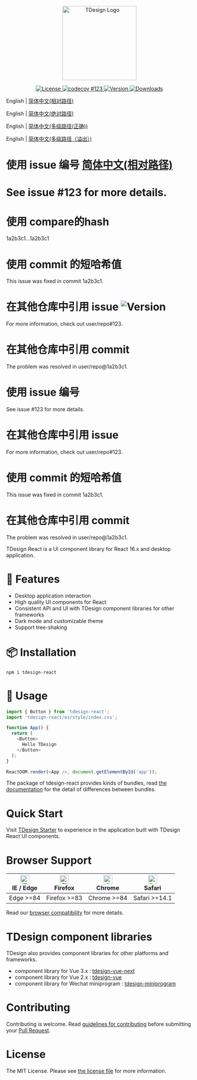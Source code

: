 <p align="center">
  <a href="https://tdesign.tencent.com/" target="_blank">
    <img alt="TDesign Logo" width="200" src="https://tdesign.gtimg.com/site/TDesign.png" />
  </a>
</p>

<p align="center">
   <a href="https://www.npmjs.com/package/tdesign-react">
    <img src="https://img.shields.io/npm/l/tdesign-react.svg?sanitize=true" alt="License" />
  </a>
  <a href="https://app.codecov.io/gh/Tencent/tdesign-react">
    <img src="https://img.shields.io/codecov/c/github/Tencent/tdesign-react/develop.svg?style=flat-square" alt="codecov">
  </a>
  <a href="https://www.npmjs.com/package/tdesign-react">
  #123
    <img src="https://img.shields.io/npm/v/tdesign-react.svg?sanitize=true" alt="Version">
  </a>
  <a href="https://www.npmjs.com/package/tdesign-react">
    <img src="https://img.shields.io/npm/dm/tdesign-react.svg?sanitize=true" alt="Downloads" />
  </a>
</p>


English | [简体中文(相对路径)](./README-zh_CN.md) 


English | [简体中文(绝对路径)](/README-zh_CN.md) 

English | [简体中文(多级路径(正确))](../../README-zh_CN.md) 


English | [简体中文(多级路径（溢出）)](../../../README-zh_CN.md) 



# 使用 issue 编号 [简体中文(相对路径)](./README-zh_CN.md) 
# See issue #123 for more details.

# 使用 compare的hash
1a2b3c1...1a2b3c1

# 使用 commit 的短哈希值
This issue was fixed in commit 1a2b3c1.

# 在其他仓库中引用 issue <img src="https://img.shields.io/npm/v/tdesign-react.svg?sanitize=true" alt="Version">
For more information, check out user/repo#123.

# 在其他仓库中引用 commit
The problem was resolved in user/repo@1a2b3c1.





# 使用 issue 编号
See issue #123 for more details.

# 在其他仓库中引用 issue
For more information, check out user/repo#123.

# 使用 commit 的短哈希值
This issue was fixed in commit 1a2b3c1.

# 在其他仓库中引用 commit
The problem was resolved in user/repo@1a2b3c1.

TDesign React is a UI component library for React 16.x and desktop application.

# 🎉 Features

- Desktop application interaction
- High quality UI components for React
- Consistent API and UI with TDesign component libraries for other frameworks
- Dark mode and customizable theme
- Support tree-shaking

# 📦 Installation

```shell
npm i tdesign-react
```

# 🔨 Usage

```js
import { Button } from 'tdesign-react';
import 'tdesign-react/es/style/index.css';

function App() {
  return (
    <Button>
      Hello TDesign
    </Button>
  );
}

ReactDOM.render(<App />, document.getElementById('app'));
```

The package of tdesign-react provides kinds of bundles, read [the documentation](https://github.com/Tencent/tdesign/blob/main/docs/develop-install.md) for the detail of differences between bundles.

# Quick Start

Visit [TDesign Starter](https://tdesign.tencent.com/starter/react/) to experience in the application built with TDesign React UI components.

# Browser Support

| [<img src="https://raw.githubusercontent.com/alrra/browser-logos/master/src/edge/edge_48x48.png" alt="IE / Edge" width="24px" height="24px" />](http://godban.github.io/browsers-support-badges/)<br/> IE / Edge | [<img src="https://raw.githubusercontent.com/alrra/browser-logos/master/src/firefox/firefox_48x48.png" alt="Firefox" width="24px" height="24px" />](http://godban.github.io/browsers-support-badges/)<br/>Firefox | [<img src="https://raw.githubusercontent.com/alrra/browser-logos/master/src/chrome/chrome_48x48.png" alt="Chrome" width="24px" height="24px" />](http://godban.github.io/browsers-support-badges/)<br/>Chrome | [<img src="https://raw.githubusercontent.com/alrra/browser-logos/master/src/safari/safari_48x48.png" alt="Safari" width="24px" height="24px" />](http://godban.github.io/browsers-support-badges/)<br/>Safari |
| ---------------------------------------------------------------------------------------------------------------------------------------------------------------------------------------------------------------- | ----------------------------------------------------------------------------------------------------------------------------------------------------------------------------------------------------------------- | ------------------------------------------------------------------------------------------------------------------------------------------------------------------------------------------------------------- | ------------------------------------------------------------------------------------------------------------------------------------------------------------------------------------------------------------- |
| Edge >=84                                                                                                                                                                                                        | Firefox >=83                                                                                                                                                                                                      | Chrome >=84                                                                                                                                                                                                   | Safari >=14.1                                                                                                                                                                                                   |

Read our [browser compatibility](https://github.com/Tencent/tdesign/wiki/Browser-Compatibility) for more details.

# TDesign component libraries

TDesign also provides component libraries for other platforms and frameworks.

- component library for Vue 3.x : [tdesign-vue-next](https://github.com/Tencent/tdesign-vue-next)
- component library for Vue 2.x : [tdesign-vue](https://github.com/Tencent/tdesign-vue)
- component library for Wechat miniprogram : [tdesign-miniprogram](https://github.com/Tencent/tdesign-miniprogram)

# Contributing

Contributing is welcome. Read [guidelines for contributing](https://github.com/Tencent/tdesign-react/blob/develop/CONTRIBUTING.md) before submitting your [Pull Request](https://github.com/Tencent/tdesign-react/pulls).

# License

The MIT License. Please see [the license file](./LICENSE) for more information.